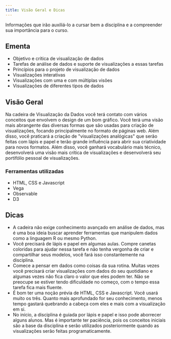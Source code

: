 ```yaml
---
title: Visão Geral e Dicas
---
```


Informações que irão auxiliá-lo a cursar bem a disciplina e a compreender sua importância para o curso.

## Ementa

- Objetivo e crítica de visualização de dados
- Tarefas de análise de dados e suporte de visualizações a essas tarefas
- Princípios para o projeto de visualização de dados
- Visualizações interativas
- Visualizações com uma e com múltiplas visões
- Visualizações de diferentes tipos de dados

## Visão Geral

Na cadeira de Visualização da Dados você terá contato com vários conceitos que envolvem o design de um bom gráfico. Você terá uma visão mais abrangente das diversas formas que são usadas para criação de visualizações, focando principalmente no formato de páginas web. Além disso, você praticará a criação de "visualizações analógicas" que serão feitas com lápis e papel e terão grande influência para abrir sua criatividade para novos formatos. Além disso, você ganhará vocabulário mais técnico, desenvolverá uma visão mais crítica de visualizações e desenvolverá seu portifólio pessoal de visualizações.

### Ferramentas utilizadas

- HTML, CSS e Javascript
- Vega
- Observable
- D3

## Dicas

- A cadeira não exige conhecimento avançado em análise de dados, mas é uma boa ideia buscar aprender ferramentas que manipulem dados como a linguagem R ou mesmo Python.
- Você precisará de lápis e papel em algumas aulas. Compre canetas coloridas para ajudar nessa tarefa e não tenha vergonha de criar e compartilhar seus modelos, você fará isso constantemente na disciplina.
- Comece a pensar em dados como coisas da sua rotina. Muitas vezes você precisará criar visualizações com dados do seu quotidiano e algumas vezes não fica claro o valor que eles podem ter. Não se preocupe se estiver tendo dificuldade no começo, com o tempo essa tarefa fica mais fluente.
- É bom ter uma noção prévia de HTML, CSS e Javascript. Você usará muito os três. Quanto mais aprofundado for seu conhecimento, menos tempo gastará quebrando a cabeça com eles e mais com a visualização em si.
- No início, a disciplina é guiada por lápis e papel e isso pode aborrecer alguns alunos. Mas é importante ter paciência, pois os conceitos iniciais são a base da disciplina e serão utilizados posteriormente quando as visualizações serão feitas programaticamente.

